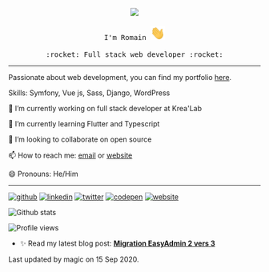 <p align="center">
  <img src="https://media.giphy.com/media/MeJgB3yMMwIaHmKD4z/giphy.gif" width="30%">
  <br><br>
  <samp>
    I'm Romain <img src="https://github.com/Romaixn/Romaixn/blob/master/assets/img/hi.gif" width="29px">
    <br><br>
    :rocket: Full stack web developer :rocket:
  </samp>
</p>

---

Passionate about web development, you can find my portfolio [here](https://rherault.fr).

Skills: Symfony, Vue js, Sass, Django, WordPress

🔭 I’m currently working on full stack developer at Krea'Lab 

🌱 I’m currently learning Flutter and Typescript 

👯 I’m looking to collaborate on open source 

📫 How to reach me: [email](mailto:romain@rherault.fr) or [website](https://rherault.fr/contact)

😄 Pronouns: He/Him

---

[<img src='https://cdn.jsdelivr.net/npm/simple-icons@3.0.1/icons/github.svg' alt='github' height='40'>](https://github.com/Romaixn)  [<img src='https://cdn.jsdelivr.net/npm/simple-icons@3.0.1/icons/linkedin.svg' alt='linkedin' height='40'>](https://www.linkedin.com/in/romain-herault/)  [<img src='https://cdn.jsdelivr.net/npm/simple-icons@3.0.1/icons/twitter.svg' alt='twitter' height='40'>](https://twitter.com/romaixn)  [<img src='https://cdn.jsdelivr.net/npm/simple-icons@3.0.1/icons/codepen.svg' alt='codepen' height='40'>](https://codepen.io/romaixn)  [<img src='https://cdn.jsdelivr.net/npm/simple-icons@3.0.1/icons/icloud.svg' alt='website' height='40'>](rherault.fr)  

![Github stats](https://github-readme-stats.vercel.app/api?username=Romaixn&show_icons=true)

![Profile views](https://gpvc.arturio.dev/Romaixn)  
- ✨ Read my latest blog post: **[Migration EasyAdmin 2 vers 3](https://rherault.fr/blog/migration-easyadmin-2-vers-3)**

Last updated by magic on 15 Sep 2020.
